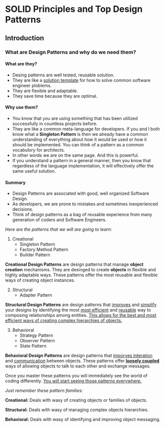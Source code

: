 # SOLID Principles and Top Design Patterns

## Introduction

### What are Design Patterns and why do we need them?

#### What are they?

- Desing patterns are well tested, reusable solution.
- They are like a <u>solution template</u> for how to solve common software engineer ploblems.
- They are flexible and adaptable.
- They save time because they are optimal.

#### Why use them?

- You know that you are using something that has been utilized successfully in countless projects before.
- They are like a common meta-language for developers. If you and I both know what a **Singleton Pattern** is then we already have a common understanding of everything about how it would be used or how it should be implemented. You can think of a pattern as a common vocabulory for architects.
- In other words we are on the same page. And this is powerful.
- If you understand a pattern in a general manner, then you know that regardless of the language implementation, it will effectively offer the same useful solution.

#### Summary

- Design Patterns are associated with good, well organized Software Design.
- As developers, we are prone to mistakes and sometimes inexperienced decisions.
- Think of design patterns as a bag of reusable experience from many generation of coders and Software Engineers.

*Here are the patterns that we will are going to learn:*

1. Creational
   - Singleton Pattern
   - Factory Method Pattern
   - Builder Pattern

**Creational Design Patterns** are design patterns that manage **object creation** mechanisms. They are desinged to create **objects** in flexible and highly adaptable ways. These patterns offer the most reusable and flexible ways of creating object instances.

2. Structural
   - Adapter Pattern

**Structural Design Patterns** are design patterns that <u>improves</u> and <u>simplify</u> your designs by identifying the most <u>most efficient</u> and <u>reusable</u> way to composing relationships among entities. <u>This allows for the best and most efficient ways of creating complex hierarchies of objects.</u>

3. Behavioral
   - Strategy Pattern
   - Observer Pattern
   - State Pattern

**Behavioral Design Patterns** are design patterns that <u>imporves interation</u> and <u>communication</u> between objects. These patterns offer **<u>loosely coupled</u>** ways of allowing objects to talk to each other and exchange messages.

Once you master these patterns you will immediately see the world of coding differently. <u>You will start seeing those patterns everywhere.</u>

*Just remember these pattern families:*

**Creational:** Deals with wasy of creating objects or families of objects.

**Structural:** Deals with wasy of managing complex objects hierarchies.

**Behavioral:** Deals with wasy of identifying and improving object messaging.


